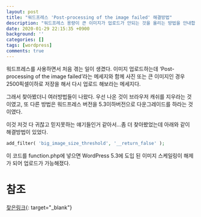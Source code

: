 ```yaml
---
layout: post
title: "워드프레스 'Post-processing of the image failed' 해결방법"
description: "워드프레스 용량이 큰 이미지가 업로드가 안되는 것을 올리는 방법을 안내합니다."
date: 2020-01-29 22:15:35 +0900
background: ''
categories: []
tags: [wordpress]
comments: true
---
```



워드프레스를 사용하면서 처음 겪는 일이 생겼다. 이미지 업로드하는데 ‘Post-processing of the image failed’라는 메세지와 함께 사진 또는 큰 이미지인 경우 2500픽셀이하로 저장을 해서 다시 업로드 해보라는 메세지다.

그래서 찾아봤더니 여러방법들이 나왔다.
우선 나온 것이 브라우저 캐쉬를 지우라는 것이였고, 또 다른 방법은 워드프레스 버전을 5.3이하버전으로 다운그레이드를 하라는 것이였다.

이것 저것 다 귀찮고 믿지못하는 얘기들인거 같아서…좀 더 찾아봤었는데 아래와 같이 해결방법이 있었다.

```php
add_filter( 'big_image_size_threshold', '__return_false' );
```
이 코드를 function.php에 넣으면 WordPress 5.3에 도입 된 이미지 스케일링이 해제가 되어 업로드가 가능해졌다.
# 참조

[찾은링크](https://wordpress.org/support/topic/unable-to-upload-images-67/page/2/){: target="_blank"}